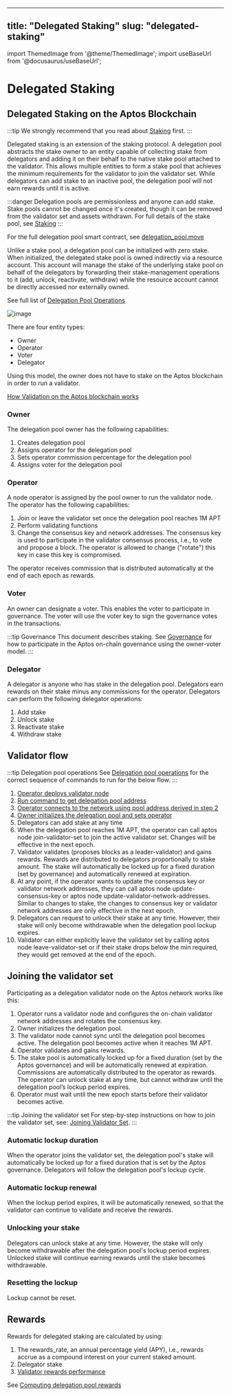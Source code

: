 ---
title: "Delegated Staking"
slug: "delegated-staking"
--
import ThemedImage from '@theme/ThemedImage';
import useBaseUrl from '@docusaurus/useBaseUrl';

# Delegated Staking

## Delegated Staking on the Aptos Blockchain

:::tip We strongly recommend that you read about [Staking](../concepts/staking.md) first. :::

Delegated staking is an extension of the staking protocol. A delegation pool abstracts the stake owner to an entity capable of collecting stake from delegators and adding it on their behalf to the native stake pool attached to the validator. This allows multiple entities to form a stake pool that achieves the minimum requirements for the validator to join the validator set. While delegators can add stake to an inactive pool, the delegation pool will not earn rewards until it is active.

:::danger Delegation pools are permissionless and anyone can add stake. Stake pools cannot be changed once it's created, though it can be removed from the validator set and assets withdrawn. For full details of the stake pool, see [Staking](../concepts/staking.md)
::: 

For the full delegation pool smart contract, see [delegation_pool.move](https://github.com/aptos-labs/aptos-core/blob/main/aptos-move/framework/aptos-framework/sources/delegation_pool.move) 

Unlike a stake pool, a delegation pool can be initialized with zero stake. When initialized, the delegated stake pool is owned indirectly via a resource account.  This account will manage the stake of the underlying stake pool on behalf of the delegators by forwarding their stake-management operations to it (add, unlock, reactivate, withdraw) while the resource account cannot be directly accessed nor externally owned.

See full list of [Delegation Pool Operations](../nodes/validator-node/operator/delegation-pool-operations.md)

![image](https://user-images.githubusercontent.com/120680608/234953723-ae6cc89e-76d8-4014-89f3-ec8799c7b281.png)


There are four entity types:

- Owner
- Operator
- Voter
- Delegator


Using this model, the owner does not have to stake on the Aptos blockchain in order to run a validator. 


[How Validation on the Aptos blockchain works](../concepts/staking.md#validation-on-the-aptos-blockchain)


### Owner

The delegation pool owner has the following capabilities:

1. Creates delegation pool
2. Assigns operator for the delegation pool
3. Sets operator commission percentage for the delegation pool
4. Assigns voter for the delegation pool

### Operator

A node operator is assigned by the pool owner to run the validator node. The operator has the following capabilities:

1. Join or leave the validator set once the delegation pool reaches 1M APT
2. Perform validating functions
3. Change the consensus key and network addresses. The consensus key is used to participate in the validator consensus process, i.e., to vote and propose a block. The operator is allowed to change ("rotate") this key in case this key is compromised.

The operator receives commission that is distributed automatically at the end of each epoch as rewards. 

### Voter

An owner can designate a voter. This enables the voter to participate in governance. The voter will use the voter key to sign the governance votes in the transactions.

:::tip Governance
This document describes staking. See [Governance](./governance.md) for how to participate in the Aptos on-chain governance using the owner-voter model.
:::

### Delegator

A delegator is anyone who has stake in the delegation pool. Delegators earn rewards on their stake minus any commissions for the operator. Delegators can perform the following delegator operations:

1. Add stake
2. Unlock stake
3. Reactivate stake
4. Withdraw stake

## Validator flow

:::tip Delegation pool operations
See [Delegation pool operations](../nodes/validator-node/operator/delegation-pool-operations.md) for the correct sequence of commands to run for the below flow.
:::

1. [Operator deploys validator node](../nodes/validator-node/operator/running-validator-node/index.md)
2. [Run command to get delegation pool address](../nodes/validator-node/operator/delegation-pool-operations.md#connect-to-aptos-network)
3. [Operator connects to the network using pool address derived in step 2](../nodes/validator-node/operator/connect-to-aptos-network.md)
4. [Owner initializes the delegation pool and sets operator](../nodes/validator-node/operator/delegation-pool-operations.md#initialize-a-delegation-pool)
5. Delegators can add stake at any time
6. When the delegation pool reaches 1M APT, the operator can call aptos node join-validator-set to join the active validator set. Changes will be effective in the next epoch.
7. Validator validates (proposes blocks as a leader-validator) and gains rewards.  Rewards are distributed to delegators proportionally to stake amount. The stake will automatically be locked up for a fixed duration (set by governance) and automatically renewed at expiration.
8. At any point, if the operator wants to update the consensus key or validator network addresses, they can call aptos node update-consensus-key or aptos node update-validator-network-addresses. Similar to changes to stake, the changes to consensus key or validator network addresses are only effective in the next epoch.
9. Delegators can request to unlock their stake at any time. However, their stake will only become withdrawable when the delegation pool lockup expires. 
10. Validator can either explicitly leave the validator set by calling aptos node leave-validator-set or if their stake drops below the min required, they would get removed at the end of the epoch.


## Joining the validator set

Participating as a delegation validator node on the Aptos network works like this:

1. Operator runs a validator node and configures the on-chain validator network addresses and rotates the consensus key.
2. Owner initializes the delegation pool.
3. The validator node cannot sync until the delegation pool becomes active. The delegation pool becomes active when it reaches 1M APT. 
4. Operator validates and gains rewards.
5. The stake pool is automatically locked up for a fixed duration (set by the Aptos governance) and will be automatically renewed at expiration. Commissions are automatically distributed to the operator as rewards. The operator can unlock stake at any time, but cannot withdraw until the delegation pool’s lockup period expires. 
6. Operator must wait until the new epoch starts before their validator becomes active.

:::tip Joining the validator set
For step-by-step instructions on how to join the validator set, see: [Joining Validator Set](../nodes/validator-node/operator/staking-pool-operations.md#joining-validator-set).
:::

### Automatic lockup duration

When the operator joins the validator set, the delegation pool's stake will automatically be locked up for a fixed duration that is set by the Aptos governance. Delegators will follow the delegation pool's lockup cycle. 

### Automatic lockup renewal

When the lockup period expires, it will be automatically renewed, so that the validator can continue to validate and receive the rewards. 

### Unlocking your stake

Delegators can unlock stake at any time. However, the stake will only become withdrawable after the delegation pool's lockup period expires. Unlocked stake will continue earning rewards until the stake becomes withdrawable. 

### Resetting the lockup

Lockup cannot be reset. 

## Rewards

Rewards for delegated staking are calculated by using:

1. The rewards_rate, an annual percentage yield (APY), i.e., rewards accrue as a compound interest on your current staked amount.
2. Delegator stake
3. [Validator rewards performance](../concepts/staking.md#rewards-formula)

See [Computing delegation pool rewards](../nodes/validator-node/operator/delegation-pool-operations.md#compute-delegation-pool-rewards-earned)
